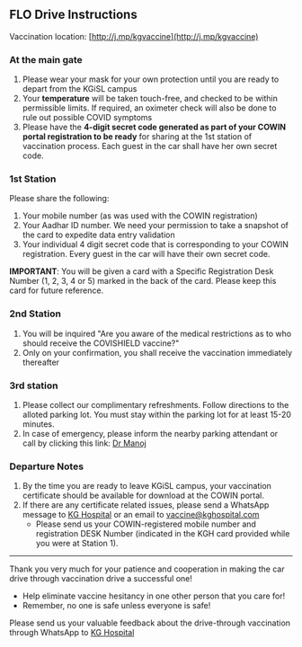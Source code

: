 <!-- title: Final Instructions for FLO Drive -->

## FLO Drive Instructions

Vaccination location: [http://j.mp/kgvaccine](http://j.mp/kgvaccine)

### At the main gate
1. Please wear your mask for your own protection until you are ready to depart from the KGiSL campus 
2. Your **temperature** will be taken touch-free, and checked to be within permissible limits. If required, an oximeter check will also be done to rule out possible COVID symptoms 
3. Please have the **4-digit secret code generated as part of your COWIN portal registration to be ready** for sharing at the 1st station of vaccination process. Each guest in the car shall have her own secret code. 

### 1st Station
Please share the following: 
1. Your mobile number (as was used with the COWIN registration) 
2. Your Aadhar ID number. We need your permission to take a snapshot of the card to expedite data entry validation
3. Your individual 4 digit secret code that is corresponding to your COWIN registration. Every guest in the car will have their own secret code. 

**IMPORTANT**: You will be given a card with a Specific Registration Desk Number (1, 2, 3, 4 or 5) marked in the back of the card. Please keep this card for future reference. 

### 2nd Station  
1. You will be inquired "Are you aware of the medical restrictions as to who should receive the COVISHIELD vaccine?"
2. Only on your confirmation, you shall receive the vaccination immediately thereafter 

### 3rd station 
1. Please collect our complimentary refreshments. Follow directions to the alloted parking lot. You must stay within the parking lot for at least 15-20 minutes. 
2. In case of emergency, please inform the nearby parking attendant or call by clicking this link:  <a href="tel:+91-96004-39512">Dr Manoj</a>

### Departure Notes
1. By the time you are ready to leave KGiSL campus, your vaccination certificate should be available for download at the COWIN portal. 
2. If there are any certificate related issues, please send a WhatsApp message to [KG Hospital](https://api.whatsapp.com/send?phone=919626196262&text=Have%20not%20received%20my%20vaccine%20certificate%20My%20DESK%20number%20is%20) or an email to <a email="vaccine@kghospital.com">vaccine@kghospital.com</a>
    -  Please send us your COWIN-registered mobile number and registration DESK Number (indicated in the KGH card provided while you were at Station 1). 

---

Thank you very much for your patience and cooperation in making the  car drive through vaccination drive a successful one!  
  - Help eliminate vaccine hesitancy in one other person that you care for!
  - Remember, no one is safe unless everyone is safe! 

Please send us your valuable feedback about the drive-through vaccination through WhatsApp to [KG Hospital](https://api.whatsapp.com/send?phone=919626196262")








